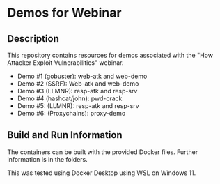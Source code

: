 # Demos for Webinar

## Description
This repository contains resources for demos associated with the "How Attacker Exploit Vulnerabilities" webinar.

- Demo #1 (gobuster): web-atk and web-demo
- Demo #2 (SSRF): Web-atk and web-demo
- Demo #3 (LLMNR): resp-atk and resp-srv
- Demo #4 (hashcat/john): pwd-crack
- Demo #5: (LLMNR): resp-atk and resp-srv
- Demo #6: (Proxychains): proxy-demo

## Build and Run Information
The containers can be built with the provided Docker files. Further information is in the folders.

This was tested using Docker Desktop using WSL on Windows 11.

